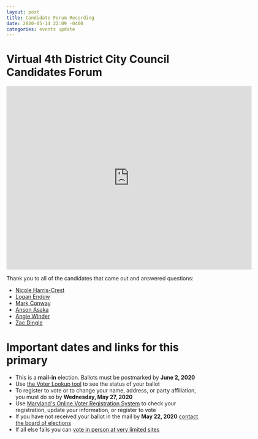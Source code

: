 ```yaml
---
layout: post
title: Candidate Forum Recording
date: 2020-05-14 22:09 -0400
categories: events update
---
```


Virtual 4th District City Council Candidates Forum
==================================================

<iframe src="https://player.vimeo.com/video/418707535" width="640" height="480" frameborder="0" allow="autoplay; fullscreen" allowfullscreen></iframe>

Thank you to all of the candidates that came out and answered questions:

* [Nicole Harris-Crest](https://nicoleharriscrest.com)
* [Logan Endow](http://www.loganendow.com)
* [Mark Conway](https://www.conway4baltimore.com)
* [Anson Asaka](https://www.ansonasaka.com)
* [Angie Winder](https://www.angiewinder.com)
* [Zac Dingle](https://zacdingle.com)

Important dates and links for this primary
==========================================

* This is a **mail-in** election. Ballots must be postmarked by **June 2, 2020**
* Use [the Voter Lookup tool](https://voterservices.elections.maryland.gov/VoterSearch) to see the status of your ballot
* To register to vote or to change your name, address, or party affiliation, you must do so by **Wednesday, May 27, 2020**
* Use [Maryland's Online Voter Registration System](https://voterservices.elections.maryland.gov/OnlineVoterRegistration/InstructionsStep1) to check your registration, update your information, or register to vote
* If you have not received your ballot in the mail by **May 22, 2020** [contact the board of elections](https://boe.baltimorecity.gov)
* If all else fails you can [vote in person at very limited sites](https://www.elections.maryland.gov/elections/2020/20_PP_Vote%20Centers_and_Drop%20off%20Locations.pdf)
